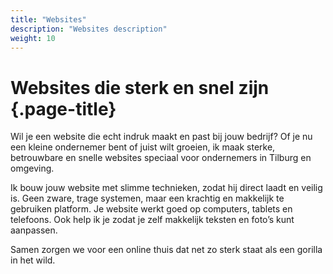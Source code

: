 ```yaml
---
title: "Websites"
description: "Websites description"
weight: 10
---
```

# Websites die sterk en snel zijn {.page-title}
Wil je een website die echt indruk maakt en past bij jouw bedrijf? Of je nu een kleine ondernemer bent of juist wilt groeien, ik maak sterke, betrouwbare en snelle websites speciaal voor ondernemers in Tilburg en omgeving.

Ik bouw jouw website met slimme technieken, zodat hij direct laadt en veilig is. Geen zware, trage systemen, maar een krachtig en makkelijk te gebruiken platform. Je website werkt goed op computers, tablets en telefoons. Ook help ik je zodat je zelf makkelijk teksten en foto’s kunt aanpassen.

Samen zorgen we voor een online thuis dat net zo sterk staat als een gorilla in het wild.